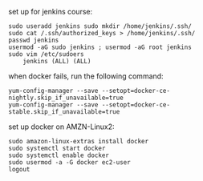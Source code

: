 set up for jenkins course:
```
sudo useradd jenkins sudo mkdir /home/jenkins/.ssh/
sudo cat /.ssh/authorized_keys > /home/jenkins/.ssh/
passwd jenkins
usermod -aG sudo jenkins ; usermod -aG root jenkins 
sudo vim /etc/sudoers 
    jenkins (ALL) (ALL)
```


when docker fails, run the following command: 
```
yum-config-manager --save --setopt=docker-ce-nightly.skip_if_unavailable=true
yum-config-manager --save --setopt=docker-ce-stable.skip_if_unavailable=true

```

set up docker on AMZN-Linux2:
```
sudo amazon-linux-extras install docker
sudo systemctl start docker
sudo systemctl enable docker
sudo usermod -a -G docker ec2-user
logout
```
